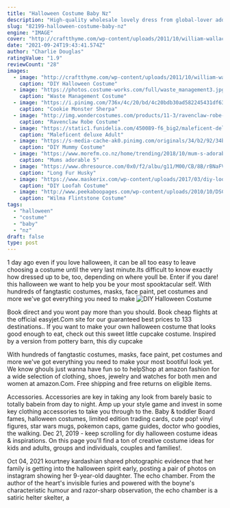 ```yaml
---
title: "Halloween Costume Baby Nz"
description: "High-quality wholesale lovely dress from global-lover adds extra fashion to you. We are the best women's clothing store online that provides sexy dresses at"
slug: "82199-halloween-costume-baby-nz"
engine: "IMAGE"
cover: "http://craftthyme.com/wp-content/uploads/2011/10/william-wallace-toddler-halloween.jpg"
date: "2021-09-24T19:43:41.574Z"
author: "Charlie Douglas"
ratingValue: "1.9"
reviewCount: "28"
images:
  - image: "http://craftthyme.com/wp-content/uploads/2011/10/william-wallace-toddler-halloween.jpg"
    caption: "DIY Halloween Costume"
  - image: "https://photos.costume-works.com/full/waste_management3.jpg"
    caption: "Waste Management Costume"
  - image: "https://i.pinimg.com/736x/4c/20/bd/4c20bdb30ad582245431df63eeae3362.jpg"
    caption: "Cookie Monster Sherpa"
  - image: "http://img.wondercostumes.com/products/11-3/ravenclaw-robe-costume.jpg"
    caption: "Ravenclaw Robe Costume"
  - image: "https://static1.funidelia.com/450089-f6_big2/maleficent-deluxe-adult-costume.jpg"
    caption: "Maleficent deluxe Adult"
  - image: "https://s-media-cache-ak0.pinimg.com/originals/34/b2/92/34b292c2599d21c51cc0ce999ac7cd68.jpg"
    caption: "DIY Mummy Costume"
  - image: "https://www.morefm.co.nz/home/trending/2018/10/mum-s-adorable--5-diy-porcupine-costume-for-her-son-goes-viral/_jcr_content/image.dynimg.1280.q75.jpg/v1538684060967/PorcupineHERO.jpg"
    caption: "Mums adorable 5"
  - image: "https://www.dhresource.com/0x0/f2/albu/g11/M00/CB/8B/rBNaFV8T7r-AFpu5AAH-VpPl8Xc364.jpg/long-fur-husky-dog-fox-mascot-costume-fursuit.jpg"
    caption: "Long Fur Husky"
  - image: "https://www.maskerix.com/wp-content/uploads/2017/03/diy-loofah-costume-your-costume-idea-for-halloween-mardi-gras-and-carnival.jpg"
    caption: "DIY Loofah Costume"
  - image: "http://www.peekaboopages.com/wp-content/uploads/2010/10/DSCF2411.jpg"
    caption: "Wilma Flintstone Costume"
tags:
  - "halloween"
  - "costume"
  - "baby"
  - "nz"
draft: false
type: post
---
```


1 day ago even if you love halloween, it can be all too easy to leave choosing a costume until the very last minute.Its difficult to know exactly how dressed up to be, too, depending on where youll be. Enter if you dare! this halloween we want to help you be your most spooktacular self. With hundreds of fangtastic costumes, masks, face paint, pet costumes and more we've got everything you need to make
![DIY Halloween Costume](http://craftthyme.com/wp-content/uploads/2011/10/william-wallace-toddler-halloween.jpg "DIY Halloween Costume")

Book direct and you wont pay more than you should. Book cheap flights at the official easyjet.Com site for our guaranteed best prices to 133 destinations.. If you want to make your own halloween costume that looks good enough to eat, check out this sweet little cupcake costume. Inspired by a version from pottery barn, this diy cupcake
<!--inArticleAds-->

<!--galleryOne-->

With hundreds of fangtastic costumes, masks, face paint, pet costumes and more we've got everything you need to make your most bootiful look yet. We know ghouls just wanna have fun so to helpShop at amazon fashion for a wide selection of clothing, shoes, jewelry and watches for both men and women at amazon.Com. Free shipping and free returns on eligible items.
<!--inArticleAds-->

<!--galleryTwo-->

Accessories. Accessories are key in taking any look from barely basic to totally babein from day to night. Amp up your style game and invest in some key clothing accessories to take you through to the. Baby & toddler  Board fames, halloween costumes, limited edition trading cards, cute pop! vinyl figures, star wars mugs, pokemon caps, game guides, doctor who goodies, the walking. Dec 21, 2019 - keep scrolling for diy halloween costume ideas & inspirations. On this page you'll find a ton of creative costume ideas for kids and adults, groups and individuals, couples and families!.
<!--galleryThree-->

Oct 04, 2021 kourtney kardashian shared photographic evidence that her family is getting into the halloween spirit early, posting a pair of photos on instagram showing her 9-year-old daughter. The echo chamber. From the author of the heart's invisible furies and powered with the boyne's characteristic humour and razor-sharp observation, the echo chamber is a satiric helter skelter, a